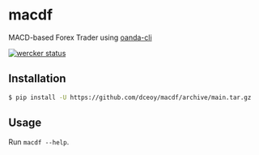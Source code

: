 macdf
=====

MACD-based Forex Trader using [oanda-cli](https://github.com/dceoy/oanda-cli)

[![wercker status](https://app.wercker.com/status/f0d36ebc18975f8bcaf3297d3ac36655/s/main "wercker status")](https://app.wercker.com/project/byKey/f0d36ebc18975f8bcaf3297d3ac36655)

Installation
------------

```sh
$ pip install -U https://github.com/dceoy/macdf/archive/main.tar.gz
```

Usage
-----

Run `macdf --help`.
